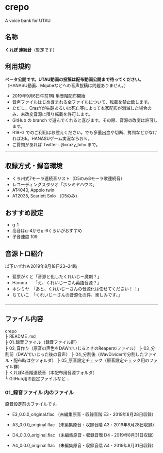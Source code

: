 # crepo

A voice bank for UTAU

## 名称

**くれぽ 連続音**（暫定です）

## 利用規約

**ベータ公開です。UTAU動画の投稿は配布動画公開まで待ってください。**  
（HANASU動画、Mqubeなどへの音声投稿は問題ありません。）

-   2019年9月6日午前1時 単音階配布開始
-   音声ファイルはじめ含まれる全ファイルについて、転載を禁止致します。  
-   ただし、CrazYが失踪あるいは死亡等によって本家配布が消滅した場合のみ、未改変音源に限り転載を許可します。
-   GitHub の branch で遊んでくれると喜びます。その際、音源の改変は許可します。
-   R18-G でのご利用はお控えください。でも多量出血や切断、拷問などがなければおk。HANASUゲーム実況ならおｋ。
-   ご質問があれば Twitter : @crazy_toho まで。

* * *

## 収録方式・録音環境

-   くろ州式7モーラ連続音リスト（D5のみ8モーラ歌連続音）
-   レコーディングスタジオ「ホシミヤハウス」
-   AT4040, Appolo twin
-   AT2035, Scarlett Solo （D5のみ）

## おすすめ設定
-   g-1
-   高音はg-4からg-6くらいがおすすめ
-   子音速度 109


## 音源トロ紹介

以下いずれも2019年8月18日23~24時

-   藍原がくと「音源と化したくれいじー魔剤？」
-   Haruqa　　「え、くれいじーさん英語音源？」
-   ホシミヤ　「あと、くれいじーさんの音源化は任せてください！！」
-   ちていこ　「くれいじーさんの音源化の件、楽しみです。」

###

* * *

## ファイル内容

crepo  
├ README .md  
├ 01_録音ファイル（録音ファイル群）  
├ 02_音作り（原音の声色をDAWでいじるときのReaperのファイル）
├ 03_分割前（DAWでいじった後の音声）
├ 04_分割後（WavDividerで分割したファイル・配布時は空フォルダ）
├ 05_原音設定チェック（原音設定チェック用のファイル群）  
├ くれぽ4音階連続音（本配布用音源フォルダ）  
└ GitHub用の設定ファイルなど...

### 01_録音ファイル 内のファイル

原音設定前のファイルです。

-   E3_0.0.0_original.flac    （未編集原音・収録音階 E3・2019年8月28日収録）

-   A3_0.0.0_original.flac    （未編集原音・収録音階 A3・2019年8月28日収録）

-   D4_0.0.0_original.flac    （未編集原音・収録音階 D4・2019年8月31日収録）

-   A4_0.0.0_original.flac    （未編集原音・収録音階 A4・2019年8月31日収録）
